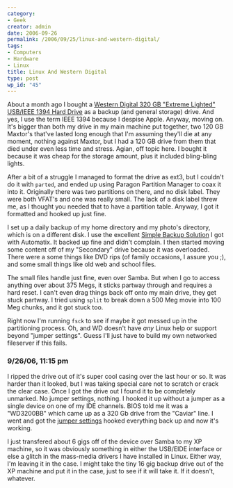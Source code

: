 ```yaml
---
category:
- Geek
creator: admin
date: 2006-09-26
permalink: /2006/09/25/linux-and-western-digital/
tags:
- Computers
- Hardware
- Linux
title: Linux And Western Digital
type: post
wp_id: "45"
---
```


About a month ago I bought a [Western Digital 320 GB "Extreme Lighted" USB/IEEE 1394 Hard Drive](http://www.westerndigital.com/en/products/products.asp?driveid=153&language=en) as a backup (and general storage) drive.  And yes, I use the term IEEE 1394 because I despise Apple.  Anyway, moving on. It's bigger than both my drive in my main machine put together, two 120 GB Maxtor's that've lasted long enough that I'm assuming they'll die at any moment, nothing against Maxtor, but I had a 120 GB drive from them that died under even less time and stress.  Agian, off topic here.  I bought it because it was cheap for the storage amount, plus it included bling-bling lights.


After a bit of a struggle I managed to format the drive as ext3, but I couldn't do it with `parted`, and ended up using Paragon Partition Manager to coax it into it.  Originally there was two partitions on there, and no disk label.  They were both VFAT's and one was really small.  The lack of a disk label threw me, as I thought you needed that to have a partition table.  Anyway, I got it formatted and hooked up just fine.


I set up a daily backup of my home directory and my photo's directory, which is on a different disk. I use the excellent [Simple Backup Solution](http://sourceforge.net/projects/sbackup/) I got with Automatix.  It backed up fine and didn't complain.  I then started moving some content off of my "Secondary" drive because it was overloaded.  There were a some things like DVD rips (of family occasions, I assure you ;), and some small things like old web and school files.


The small files handle just fine, even over Samba. But when I go to access anything over about 375 Megs, it sticks partway through and requires a hard reset.  I can't even drag things back off onto my main drive, they get stuck partway.  I tried using `split` to break down a 500 Meg movie into 100 Meg chunks, and it got stuck too.


Right now I'm running `fsck` to see if maybe it got messed up in the partitioning process. Oh, and WD doesn't have _any_ Linux help or support beyond "jumper settings".  Guess I'll just have to build my own networked fileserver if this fails.

### 9/26/06, 11:15 pm

I ripped the drive out of it's super cool casing over the last hour or so.  It was harder than it looked, but I was taking special care not to scratch or crack the clear case.  Once I got the drive out I found it to be completely unmarked.  No jumper settings, nothing.  I hooked it up without a jumper as a single device on one of my IDE channels.  BIOS told me it was a "WD3200BB" which came up as a 320 Gb drive from the "Caviar" line.  I went and got the [jumper settings](http://wdc.custhelp.com/cgi-bin/wdc.cfg/php/enduser/std_adp.php?p_faqid=1308&p_created=1106764846#jumper) hooked everything back up and now it's working.

I just transfered about 6 gigs off of the device over Samba to my XP machine, so it was obviously something in either the USB/EIDE interface or else a glitch in the mass-media drivers I have installed in Linux.  Either way, I'm leaving it in the case.  I might take the tiny 16 gig backup drive out of the XP machine and put it in the case, just to see if it will take it.  If it doesn't, whatever.
